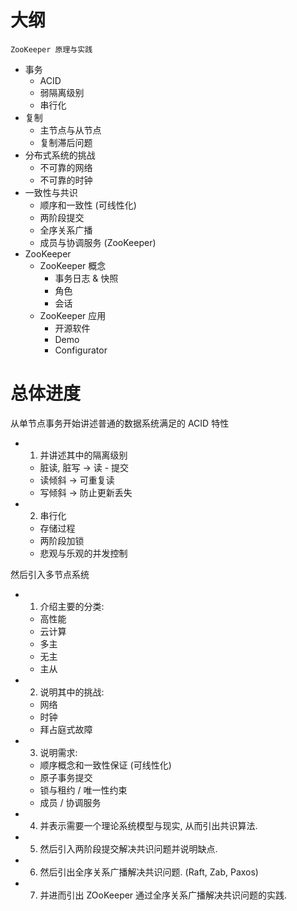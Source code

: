 
# 大纲

`ZooKeeper 原理与实践`

- 事务
  - ACID
  - 弱隔离级别
  - 串行化
- 复制
  - 主节点与从节点
  - 复制滞后问题
- 分布式系统的挑战
  - 不可靠的网络
  - 不可靠的时钟
- 一致性与共识
  - 顺序和一致性 (可线性化)
  - 两阶段提交
  - 全序关系广播
  - 成员与协调服务 (ZooKeeper)
- ZooKeeper
  - ZooKeeper 概念
    - 事务日志 & 快照
    - 角色
    - 会话
  - ZooKeeper 应用
    - 开源软件
    - Demo
    - Configurator

# 总体进度

从单节点事务开始讲述普通的数据系统满足的 ACID 特性
- 1. 并讲述其中的隔离级别
  - 脏读, 脏写 -> 读 - 提交
  - 读倾斜 -> 可重复读
  - 写倾斜 -> 防止更新丢失
- 2. 串行化
  - 存储过程
  - 两阶段加锁
  - 悲观与乐观的并发控制

然后引入多节点系统
- 1. 介绍主要的分类:
  - 高性能
  - 云计算
  - 多主
  - 无主
  - 主从
- 2. 说明其中的挑战:
  - 网络
  - 时钟
  - 拜占庭式故障 
- 3. 说明需求:
  - 顺序概念和一致性保证 (可线性化)
  - 原子事务提交
  - 锁与租约 / 唯一性约束
  - 成员 / 协调服务
- 4. 并表示需要一个理论系统模型与现实, 从而引出共识算法.
- 5. 然后引入两阶段提交解决共识问题并说明缺点.
- 6. 然后引出全序关系广播解决共识问题. (Raft, Zab, Paxos)
- 7. 并进而引出 ZOoKeeper 通过全序关系广播解决共识问题的实践.

